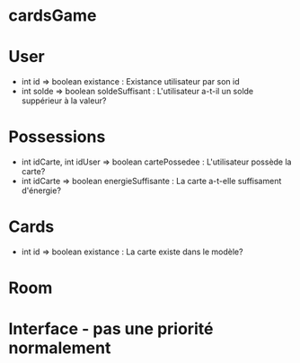 # cardsGame

# User
  - int id => boolean existance : Existance utilisateur par son id
  - int solde => boolean soldeSuffisant : L'utilisateur a-t-il un solde suppérieur à la valeur?

# Possessions
  - int idCarte, int idUser => boolean cartePossedee : L'utilisateur possède la carte?
  - int idCarte => boolean energieSuffisante : La carte a-t-elle suffisament d'énergie?
  

# Cards
  - int id => boolean existance : La carte existe dans le modèle?

# Room

# Interface - pas une priorité normalement
